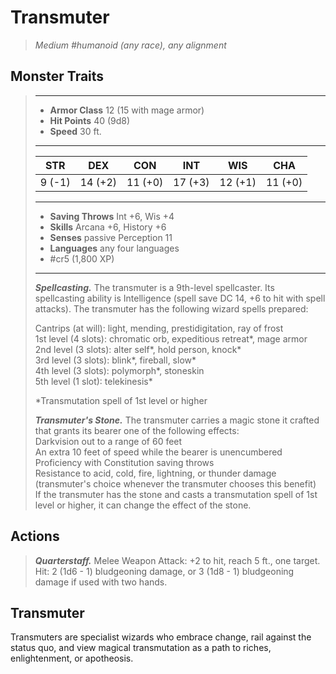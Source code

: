 # Transmuter
>*Medium #humanoid (any race), any alignment*
## Monster Traits
>___
>- **Armor Class** 12 (15 with mage armor)
>- **Hit Points** 40 (9d8)
>- **Speed** 30 ft.
>___
>|STR|DEX|CON|INT|WIS|CHA|
>|:---:|:---:|:---:|:---:|:---:|:---:|
>|9 (-1)|14 (+2)|11 (+0)|17 (+3)|12 (+1)|11 (+0)|
>___
>- **Saving Throws** Int +6, Wis +4
>- **Skills** Arcana +6, History +6
>- **Senses** passive Perception 11
>- **Languages** any four languages
>- #cr5 (1,800 XP)
>___
>***Spellcasting.*** The transmuter is a 9th-level spellcaster. Its spellcasting ability is Intelligence (spell save DC 14, +6 to hit with spell attacks). The transmuter has the following wizard spells prepared:  
>
>Cantrips (at will): light, mending, prestidigitation, ray of frost  
>1st level (4 slots): chromatic orb, expeditious retreat*, mage armor  
>2nd level (3 slots): alter self*, hold person, knock*  
>3rd level (3 slots): blink*, fireball, slow*  
>4th level (3 slots): polymorph*, stoneskin  
>5th level (1 slot): telekinesis*  
>
>*Transmutation spell of 1st level or higher  
>
>***Transmuter's Stone.*** The transmuter carries a magic stone it crafted that grants its bearer one of the following effects:  
>Darkvision out to a range of 60 feet  
>An extra 10 feet of speed while the bearer is unencumbered  
>Proficiency with Constitution saving throws  
>Resistance to acid, cold, fire, lightning, or thunder damage (transmuter's choice whenever the transmuter chooses this benefit)  
>If the transmuter has the stone and casts a transmutation spell of 1st level or higher, it can change the effect of the stone.  
>
## Actions
>***Quarterstaff.*** Melee Weapon Attack: +2 to hit, reach 5 ft., one target. Hit: 2 (1d6 - 1) bludgeoning damage, or 3 (1d8 - 1) bludgeoning damage if used with two hands.
## Transmuter
Transmuters are specialist wizards who embrace change, rail against the status quo, and view magical transmutation as a path to riches, enlightenment, or apotheosis.